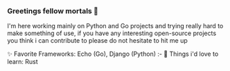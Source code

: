 ### Greetings fellow mortals 👋
I'm here working mainly on Python and Go projects and trying really hard to make something of use, if you have any interesting open-source projects you think i can contribute to please do not hesitate to hit me up

✨ Favorite Frameworks: Echo (Go), Django (Python) 
:-
🌱 Things i'd love to learn: Rust
